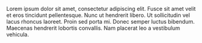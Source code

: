 Lorem ipsum dolor sit amet, consectetur adipiscing elit. Fusce sit amet velit et eros tincidunt pellentesque. Nunc ut hendrerit libero. Ut sollicitudin vel lacus rhoncus laoreet. Proin sed porta mi. Donec semper luctus bibendum. Maecenas hendrerit lobortis convallis. Nam placerat leo a vestibulum vehicula.
